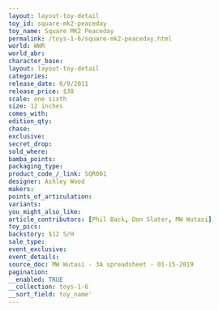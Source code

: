 ```yaml
---
layout: layout-toy-detail 
toy_id: square-mk2-peaceday
toy_name: Square MK2 Peaceday
permalink: /toys-1-6/square-mk2-peaceday.html
world: WWR
world_abr: 
character_base: 
layout: layout-toy-detail
categories: 
release_date: 6/9/2011
release_price: $38 
scale: one sixth
size: 12 inches
comes_with: 
edition_qty: 
chase: 
exclusive: 
secret_drop: 
sold_where: 
bamba_points: 
packaging_type: 
product_code_/_link: SQR001
designer: Ashley Wood
makers: 
points_of_articulation: 
variants: 
you_might_also_like: 
article_contributors: [Phil Back, Don Slater, MW Wutasi]
toy_pics: 
backstory: $12 S/H
sale_type: 
event_exclusive: 
event_details: 
source_doc: MW Wutasi - 3A spreadsheet - 01-15-2019
pagination: 
__enabled: TRUE
__collection: toys-1-6
__sort_field: toy_name'
---
```

